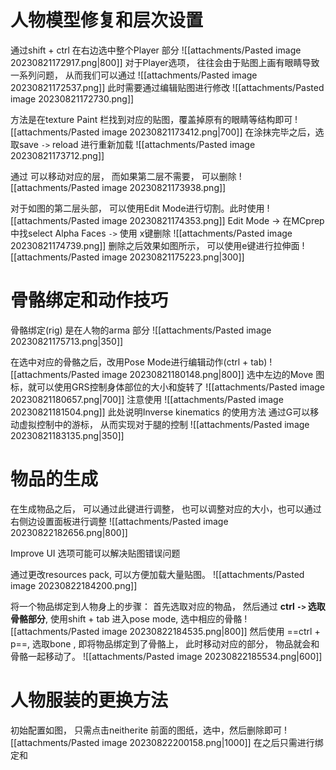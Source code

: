 # 人物模型修复和层次设置
通过shift + ctrl 在右边选中整个Player 部分
![[attachments/Pasted image 20230821172917.png|800]]
对于Player选项， 往往会由于贴图上画有眼睛导致一系列问题， 从而我们可以通过
![[attachments/Pasted image 20230821172537.png]]
此时需要通过编辑贴图进行修改
![[attachments/Pasted image 20230821172730.png]]

方法是在texture Paint 栏找到对应的贴图，覆盖掉原有的眼睛等结构即可
![[attachments/Pasted image 20230821173412.png|700]]
在涂抹完毕之后，选取save `->` reload 进行重新加载
![[attachments/Pasted image 20230821173712.png]]

通过 可以移动对应的层， 而如果第二层不需要， 可以删除
![[attachments/Pasted image 20230821173938.png]]

对于如图的第二层头部， 可以使用Edit Mode进行切割。此时使用
![[attachments/Pasted image 20230821174353.png]]
Edit Mode -> 在MCprep中找select Alpha Faces `->` 使用 x键删除
![[attachments/Pasted image 20230821174739.png]]
删除之后效果如图所示， 可以使用e键进行拉伸面
![[attachments/Pasted image 20230821175223.png|300]]

# 骨骼绑定和动作技巧
骨骼绑定(rig) 是在人物的arma 部分
![[attachments/Pasted image 20230821175713.png|350]]

在选中对应的骨骼之后，改用Pose Mode进行编辑动作(ctrl + tab) 
![[attachments/Pasted image 20230821180148.png|800]]
选中左边的Move 图标，就可以使用GRS控制身体部位的大小和旋转了
![[attachments/Pasted image 20230821180657.png|700]]
注意使用
![[attachments/Pasted image 20230821181504.png]]
此处说明Inverse kinematics 的使用方法
通过G可以移动虚拟控制中的游标， 从而实现对于腿的控制
![[attachments/Pasted image 20230821183135.png|350]]

# 物品的生成

在生成物品之后， 可以通过此键进行调整， 也可以调整对应的大小，也可以通过右侧边设置面板进行调整
![[attachments/Pasted image 20230822182656.png|800]]

Improve UI 选项可能可以解决贴图错误问题

通过更改resources pack, 可以方便加载大量贴图。
![[attachments/Pasted image 20230822184200.png]]

将一个物品绑定到人物身上的步骤：
首先选取对应的物品， 然后通过 **ctrl `->` 选取骨骼部分**,  使用shift + tab 进入pose mode, 选中相应的骨骼
![[attachments/Pasted image 20230822184535.png|800]]
然后使用 ==ctrl + p==, 选取bone , 即将物品绑定到了骨骼上， 此时移动对应的部分， 物品就会和骨骼一起移动了。
![[attachments/Pasted image 20230822185534.png|600]]

# 人物服装的更换方法
初始配置如图， 只需点击neitherite 前面的图纸，选中，然后删除即可
![[attachments/Pasted image 20230822200158.png|1000]]
在之后只需进行绑定和